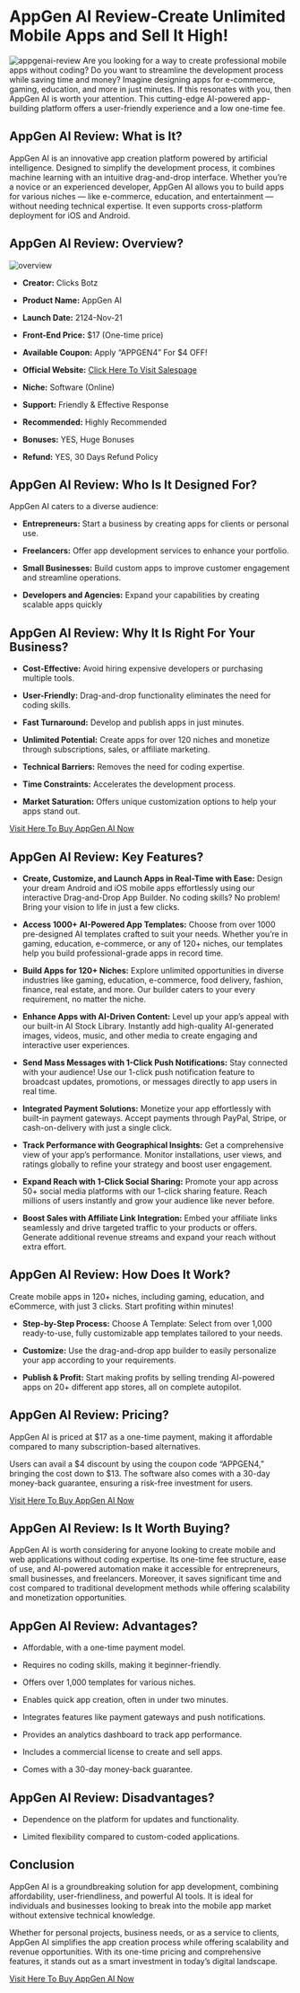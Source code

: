 # AppGen AI Review‐Create Unlimited Mobile Apps and Sell It High!


![appgenai-review](https://github.com/user-attachments/assets/635e59c0-57ce-42d5-8ac8-f436ab05baa7)
Are you looking for a way to create professional mobile apps without coding? Do you want to streamline the development process while saving time and money? Imagine designing apps for e-commerce, gaming, education, and more in just minutes. If this resonates with you, then AppGen AI is worth your attention. This cutting-edge AI-powered app-building platform offers a user-friendly experience and a low one-time fee. 

## AppGen AI Review: What is It?
AppGen AI is an innovative app creation platform powered by artificial intelligence. Designed to simplify the development process, it combines machine learning with an intuitive drag-and-drop interface. Whether you’re a novice or an experienced developer, AppGen AI allows you to build apps for various niches — like e-commerce, education, and entertainment — without needing technical expertise. It even supports cross-platform deployment for iOS and Android​.

## AppGen AI Review: Overview?
![overview](https://github.com/user-attachments/assets/92be8aa5-a54d-4b98-93ba-9063f159d50a)

* **Creator:** Clicks Botz

* **Product Name:** AppGen AI

* **Launch Date:** 2124-Nov-21

* **Front-End Price:** $17 (One-time price)

* **Available Coupon:** Apply “APPGEN4” For $4 OFF!

* **Official Website:** [Click Here To Visit Salespage](https://bit.ly/3Zd4FCt)

* **Niche:** Software (Online)

* **Support:** Friendly & Effective Response

* **Recommended:** Highly Recommended

* **Bonuses:** YES, Huge Bonuses

* **Refund:** YES, 30 Days Refund Policy


## AppGen AI Review: Who Is It Designed For?
AppGen AI caters to a diverse audience:

* **Entrepreneurs:** Start a business by creating apps for clients or personal use.

* **Freelancers:** Offer app development services to enhance your portfolio.

* **Small Businesses:** Build custom apps to improve customer engagement and streamline operations.

* **Developers and Agencies:** Expand your capabilities by creating scalable apps quickly​

## AppGen AI Review: Why It Is Right For Your Business?

* **Cost-Effective:** Avoid hiring expensive developers or purchasing multiple tools.

* **User-Friendly:** Drag-and-drop functionality eliminates the need for coding skills.

* **Fast Turnaround:** Develop and publish apps in just minutes.

* **Unlimited Potential:** Create apps for over 120 niches and monetize through subscriptions, sales, or affiliate marketing.

* **Technical Barriers:** Removes the need for coding expertise.

* **Time Constraints:** Accelerates the development process.

* **Market Saturation:** Offers unique customization options to help your apps stand out.

[Visit Here To Buy AppGen AI Now](https://bit.ly/3Zd4FCt)


## AppGen AI Review: Key Features?

* **Create, Customize, and Launch Apps in Real-Time with Ease:** Design your dream Android and iOS mobile apps effortlessly using our interactive Drag-and-Drop App Builder. No coding skills? No problem! Bring your vision to life in just a few clicks.

* **Access 1000+ AI-Powered App Templates:** Choose from over 1000 pre-designed AI templates crafted to suit your needs. Whether you’re in gaming, education, e-commerce, or any of 120+ niches, our templates help you build professional-grade apps in record time.

* **Build Apps for 120+ Niches:** Explore unlimited opportunities in diverse industries like gaming, education, e-commerce, food delivery, fashion, finance, real estate, and more. Our builder caters to your every requirement, no matter the niche.

* **Enhance Apps with AI-Driven Content:** Level up your app’s appeal with our built-in AI Stock Library. Instantly add high-quality AI-generated images, videos, music, and other media to create engaging and interactive user experiences.

* **Send Mass Messages with 1-Click Push Notifications:** Stay connected with your audience! Use our 1-click push notification feature to broadcast updates, promotions, or messages directly to app users in real time.

* **Integrated Payment Solutions:** Monetize your app effortlessly with built-in payment gateways. Accept payments through PayPal, Stripe, or cash-on-delivery with just a single click.

* **Track Performance with Geographical Insights:** Get a comprehensive view of your app’s performance. Monitor installations, user views, and ratings globally to refine your strategy and boost user engagement.

* **Expand Reach with 1-Click Social Sharing:** Promote your app across 50+ social media platforms with our 1-click sharing feature. Reach millions of users instantly and grow your audience like never before.

* **Boost Sales with Affiliate Link Integration:** Embed your affiliate links seamlessly and drive targeted traffic to your products or offers. Generate additional revenue streams and expand your reach without extra effort.

## AppGen AI Review: How Does It Work?

Create mobile apps in 120+ niches, including gaming, education, and eCommerce, with just 3 clicks. Start profiting within minutes!

* **Step-by-Step Process:** Choose A Template: Select from over 1,000 ready-to-use, fully customizable app templates tailored to your needs.

* **Customize:** Use the drag-and-drop app builder to easily personalize your app according to your requirements.

* **Publish & Profit:** Start making profits by selling trending AI-powered apps on 20+ different app stores, all on complete autopilot.

## AppGen AI Review: Pricing?

AppGen AI is priced at $17 as a one-time payment, making it affordable compared to many subscription-based alternatives.

Users can avail a $4 discount by using the coupon code “APPGEN4,” bringing the cost down to $13. The software also comes with a 30-day money-back guarantee, ensuring a risk-free investment for users.

[Visit Here To Buy AppGen AI Now](https://bit.ly/3Zd4FCt)


## AppGen AI Review: Is It Worth Buying?

AppGen AI is worth considering for anyone looking to create mobile and web applications without coding expertise. Its one-time fee structure, ease of use, and AI-powered automation make it accessible for entrepreneurs, small businesses, and freelancers. Moreover, it saves significant time and cost compared to traditional development methods while offering scalability and monetization opportunities.

## AppGen AI Review: Advantages?

* Affordable, with a one-time payment model.

* Requires no coding skills, making it beginner-friendly.

* Offers over 1,000 templates for various niches.

* Enables quick app creation, often in under two minutes.

* Integrates features like payment gateways and push notifications.

* Provides an analytics dashboard to track app performance.

* Includes a commercial license to create and sell apps.

* Comes with a 30-day money-back guarantee.

## AppGen AI Review: Disadvantages?

* Dependence on the platform for updates and functionality.

* Limited flexibility compared to custom-coded applications.

## Conclusion

AppGen AI is a groundbreaking solution for app development, combining affordability, user-friendliness, and powerful AI tools. It is ideal for individuals and businesses looking to break into the mobile app market without extensive technical knowledge.

Whether for personal projects, business needs, or as a service to clients, AppGen AI simplifies the app creation process while offering scalability and revenue opportunities. With its one-time pricing and comprehensive features, it stands out as a smart investment in today’s digital landscape.

[Visit Here To Buy AppGen AI Now](https://bit.ly/3Zd4FCt)





